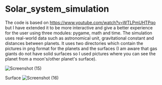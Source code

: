 # Solar_system_simulation
The code is based on https://www.youtube.com/watch?v=WTLPmUHTPqo but I have extended it to be more interactive and give a better experience for the user using three modules: pygame, math and time.
The simulation uses real-world data such as astronomical unit, gravitational constant and distances between planets.
It uses two directories which contain the pictures in png format for the planets and the surfaces (I am aware that gas giants do not have solid surfaces so I used pictures where you can see the planet from a moon's/other planet's surface).

![Screenshot (15)](https://github.com/nagydavid04/Solar_system_simulation/assets/132921246/a1e9eb35-e554-401a-97ec-96a7427b360c)

Surface
![Screenshot (16)](https://github.com/nagydavid04/Solar_system_simulation/assets/132921246/30b5ff08-c813-48fd-8ffc-5c1d1902ae14)
